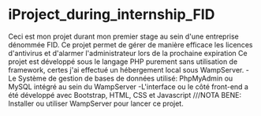# iProject_during_internship_FID
Ceci est mon projet durant mon premier stage au sein d'une entreprise dénommée FID. Ce projet permet de gérer de manière efficace les licences d'antivirus et d'alarmer l'administrateur lors de la prochaine expiration 
Ce projet est développé sous le langage PHP purement sans utilisation de framework, certes j'ai effectué un hébergement local sous WampServer.
 -Le Système de gestion de bases de données utilisé: PhpMyAdmin ou MySQL intégré au sein du WampServer
 -L'interface ou le côté front-end a été développé avec Bootstrap, HTML, CSS et Javascript
///NOTA BENE: Installer ou utiliser WampServer pour lancer ce projet.
